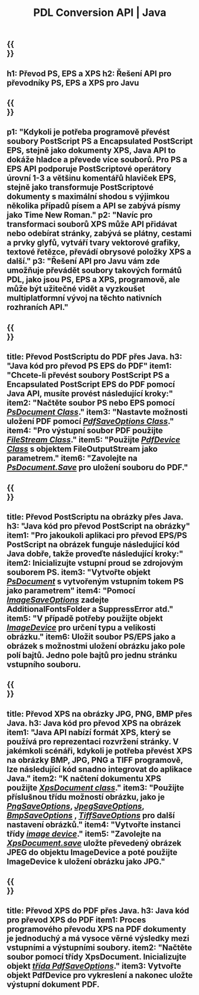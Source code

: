 ﻿---
translation: true
template: /_templates/_conversion-java.md
title: PDL Conversion API | Java
url: /java/conversion/
description: Převádějte PS, EPS a XPS do PDF a obrázků včetně BMP, JPG, PNG a TIFF pomocí knihovny Java s funkcí převodu Aspose.Page PDL.
family: page
platformtag: net
feature: conversion
---

{{<section banner>}}
---
h1: Převod PS, EPS a XPS
h2: Řešení API pro převodníky PS, EPS a XPS pro Javu
---

{{<section overview>}}
---
p1: "Kdykoli je potřeba programově převést soubory PostScript PS a Encapsulated PostScript EPS, stejně jako dokumenty XPS, Java API to dokáže hladce a převede více souborů. Pro PS a EPS API podporuje PostScriptové operátory úrovní 1-3 a většinu komentářů hlaviček EPS, stejně jako transformuje PostScriptové dokumenty s maximální shodou s výjimkou několika případů písem a API se zabývá písmy jako Time New Roman."
p2: "Navíc pro transformaci souborů XPS může API přidávat nebo odebírat stránky, zabývá se plátny, cestami a prvky glyfů, vytváří tvary vektorové grafiky, textové řetězce, převádí obrysové položky XPS a další."
p3: "Řešení API pro Javu vám zde umožňuje převádět soubory takových formátů PDL, jako jsou PS, EPS a XPS, programově, ale může být užitečné vidět a vyzkoušet multiplatformní vývoj na těchto nativních rozhraních API."
---

{{<section feature1>}}
---
title: Převod PostScriptu do PDF přes Java.
h3: "Java kód pro převod PS EPS do PDF"
item1: "Chcete-li převést soubory PostScript PS a Encapsulated PostScript EPS do PDF pomocí Java API, musíte provést následující kroky:"
item2: "Načtěte soubor PS nebo EPS pomocí [*PsDocument Class*](https://reference.aspose.com/page/java/com.aspose.eps/PsDocument)."
item3: "Nastavte možnosti uložení PDF pomocí [*PdfSaveOptions Class*](https://reference.aspose.com/page/java/com.aspose.eps.device/PdfSaveOptions)."
item4: "Pro výstupní soubor PDF použijte [*FileStream Class*](https://docs.oracle.com/javase/7/docs/api/java/io/FileOutputStream.html)."
item5: "Použijte [*PdfDevice Class*](https://reference.aspose.com/page/java/com.aspose.eps.device/PdfDevice) s objektem FileOutputStream jako parametrem."
item6: "Zavolejte na [*PsDocument.Save*](https://reference.aspose.com/page/java/com.aspose.eps/PsDocument#save-com.aspose.page.Device-com.aspose.page.SaveOptions-) pro uložení souboru do PDF."
---

{{<section feature2>}}
---
title: Převod PostScriptu na obrázky přes Java.
h3: "Java kód pro převod PostScript na obrázky"
item1: "Pro jakoukoli aplikaci pro převod EPS/PS PostScript na obrázek funguje následující kód Java dobře, takže proveďte následující kroky:"
item2: Inicializujte vstupní proud se zdrojovým souborem PS.
item3: "Vytvořte objekt [*PsDocument*](https://reference.aspose.com/page/java/com.aspose.eps/psdocument) s vytvořeným vstupním tokem PS jako parametrem"
item4: "Pomocí [*ImageSaveOptions*](https://reference.aspose.com/page/java/com.aspose.eps.device/imagesaveoptions) zadejte AdditionalFontsFolder a SuppressError atd."
item5: "V případě potřeby použijte objekt [*ImageDevice*](https://reference.aspose.com/page/java/com.aspose.eps.device/imagedevice) pro určení typu a velikosti obrázku."
item6: Uložit soubor PS/EPS jako a obrázek s možnostmi uložení obrázku jako pole polí bajtů. Jedno pole bajtů pro jednu stránku vstupního souboru.
---


{{<section feature3>}}
---
title: Převod XPS na obrázky JPG, PNG, BMP přes Java.
h3: Java kód pro převod XPS na obrázek
item1: "Java API nabízí formát XPS, který se používá pro reprezentaci rozvržení stránky. V jakémkoli scénáři, kdykoli je potřeba převést XPS na obrázky BMP, JPG, PNG a TIFF programově, lze následující kód snadno integrovat do aplikace Java."
item2: "K načtení dokumentu XPS použijte [*XpsDocument class*](https://reference.aspose.com/page/java/com.aspose.xps/XpsDocument)."
item3: "Použijte příslušnou třídu možností obrázku, jako je [*PngSaveOptions*](https://reference.aspose.com/page/java/com.aspose.xps.rendering/PngSaveOptions), [*JpegSaveOptions*](https://reference.aspose.com/page/java/com.aspose.xps.rendering/JpegSaveOptions), [*BmpSaveOptions*](https://reference.aspose.com/page/java/com.aspose.xps.rendering/BmpSaveOptions) , [*TiffSaveOptions*](https://reference.aspose.com/page/java/com.aspose.xps.rendering/TiffSaveOptions) pro další nastavení obrázků."
item4: "Vytvořte instanci třídy [*image device*](https://reference.aspose.com/page/java/com.aspose.xps.rendering/ImageDevice)."
item5: "Zavolejte na [*XpsDocument.save*](https://reference.aspose.com/page/java/com.aspose.xps/XpsDocument#save-com.aspose.page.Device-com.aspose.page.SaveOptions-) uložte převedený obrázek JPEG do objektu ImageDevice a poté použijte ImageDevice k uložení obrázku jako JPG."
---

{{<section feature4>}}
---
title: Převod XPS do PDF přes Java.
h3: Java kód pro převod XPS do PDF
item1: Proces programového převodu XPS na PDF dokumenty je jednoduchý a má vysoce věrné výsledky mezi vstupními a výstupními soubory.
item2: "Načtěte soubor pomocí třídy XpsDocument. Inicializujte objekt [*třída PdfSaveOptions*](https://reference.aspose.com/page/java/com.aspose.xps.rendering/PdfDevice)."
item3: Vytvořte objekt PdfDevice pro vykreslení a nakonec uložte výstupní dokument PDF.
---


